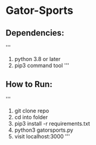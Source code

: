# Gator-Sports
## Dependencies:
'''
1. python 3.8 or later
2. pip3 command tool
'''
## How to Run:
'''
1. git clone repo
2. cd into folder
3. pip3 install -r requirements.txt
4. python3 gatorsports.py
5. visit localhost:3000
'''
